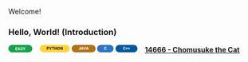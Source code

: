 Welcome!

### Hello, World! (Introduction)
<p>
  <img src="Miscellaneous/Badges/Easy.svg"  alt="EASY"  height="15" /> &ensp;
  <img src="Miscellaneous/Badges/Python.svg" alt="PYTHON" height="15" />
  <img src="Miscellaneous/Badges/Java.svg"   alt="JAVA"   height="15" />
  <img src="Miscellaneous/Badges/C.svg"      alt="C"      height="15" />
  <img src="Miscellaneous/Badges/CPP.svg"    alt="C++"    height="15" /> &ensp;
  <a href="https://acm.cs.nthu.edu.tw/problem/14666"><strong>14666 - Chomusuke the Cat</strong></a>
</p>